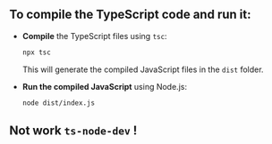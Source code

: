 ## To compile the TypeScript code and run it:

- **Compile** the TypeScript files using `tsc`:
  ```bash
  npx tsc
  ```
  This will generate the compiled JavaScript files in the `dist` folder.

- **Run the compiled JavaScript** using Node.js:
  ```bash
  node dist/index.js
  ```


## Not work **`ts-node-dev`** !